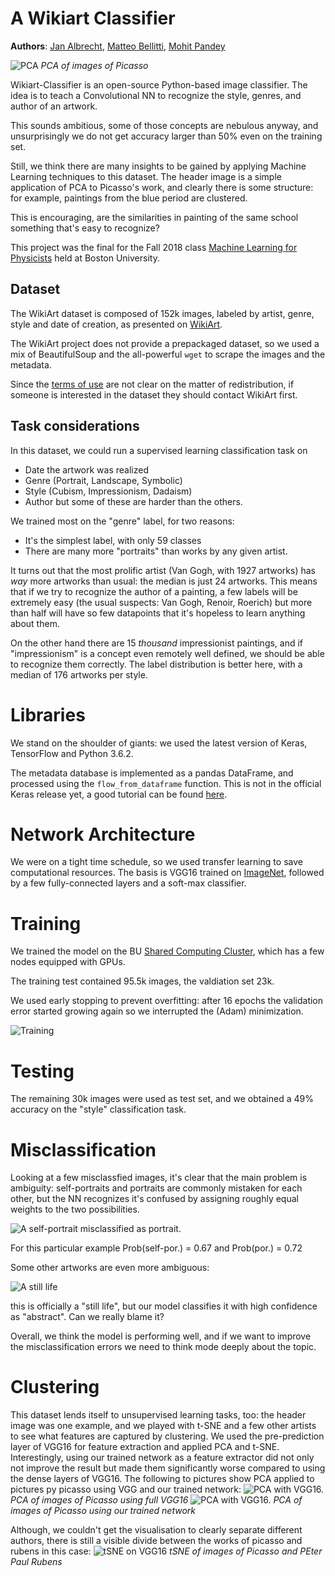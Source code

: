 # A Wikiart Classifier

**Authors**: [Jan Albrecht](https://github.com/janpfsr), [Matteo Bellitti](https://github.com/mbellitti/), [Mohit Pandey](https://github.com/mohitpandey92)

![PCA](https://github.com/mbellitti/wikiart-classifier/blob/master/data/visualisation/picasso_example120_PCA.png)
_PCA of images of Picasso_



Wikiart-Classifier is an open-source Python-based image classifier.
The idea is to teach a Convolutional NN to recognize the style, genres, and author of an artwork.

This sounds ambitious, some of those concepts are nebulous anyway, and unsurprisingly we do not get accuracy larger than 50% even on the training set.

Still, we think there are many insights to be gained by applying Machine
Learning techniques to this dataset. The header image is a simple application of
PCA to Picasso's work, and clearly there is some structure: for example,
paintings from the blue period are clustered.

This is encouraging, are the similarities in painting of the same school something that's easy to recognize?

This project was the final for the Fall 2018 class
[Machine Learning for Physicists](https://physics.bu.edu/~pankajm/PY895-ML.html)
held at Boston University.

## Dataset
The WikiArt dataset is composed of 152k images, labeled by artist, genre, style and
date of creation, as presented on [WikiArt](https://www.wikiart.org/).

The WikiArt project does not provide a prepackaged dataset, so we used a mix of BeautifulSoup and the all-powerful `wget` to scrape the images and the metadata.

Since the [terms of use](https://www.wikiart.org/en/terms-of-use) are not clear on the
matter of redistribution, if someone is interested in the dataset they should
contact WikiArt first.

## Task considerations
In this dataset, we could run a supervised learning classification task on
- Date the artwork was realized
- Genre (Portrait, Landscape, Symbolic)
- Style (Cubism, Impressionism, Dadaism)
- Author
but some of these are harder than the others.

We trained most on the "genre" label, for two reasons:
- It's the simplest label, with only 59 classes
- There are many more "portraits" than works by any given artist.

It turns out that the most prolific artist (Van Gogh, with 1927 artworks) has
*way* more artworks than usual: the median is just 24 artworks. This means that
if we try to recognize the author of a painting, a few labels will be extremely
easy (the usual suspects: Van Gogh, Renoir, Roerich) but
more than half will have so few datapoints that it's hopeless to learn anything about them.

On the other hand there are 15 *thousand* impressionist paintings, and if
"impressionism" is a concept even remotely well defined, we should be able to
recognize them correctly. The label distribution is better here, with a median
of 176 artworks per style.

# Libraries
We stand on the shoulder of giants: we used the latest version of
Keras, TensorFlow and Python 3.6.2.

The metadata database is implemented as a pandas DataFrame, and processed using the `flow_from_dataframe` function. This is not in the official Keras release yet, a good tutorial can be found [here](https://medium.com/@vijayabhaskar96/tutorial-on-keras-imagedatagenerator-with-flow-from-dataframe-8bd5776e45c1).

# Network Architecture
We were on a tight time schedule, so we used transfer learning to save
computational resources. The basis is VGG16 trained on
[ImageNet](http://www.image-net.org/), followed by a few fully-connected layers and a soft-max classifier.

# Training
We trained the model on the BU [Shared Computing
Cluster](https://www.bu.edu/tech/support/research/computing-resources/scc/),
which has a few nodes equipped with GPUs.

The training test contained 95.5k images, the valdiation set 23k.

We used early stopping to prevent overfitting: after 16 epochs the validation
error started growing again so we interrupted the (Adam) minimization.

![Training](https://github.com/mbellitti/wikiart-classifier/blob/master/src/training.png)

# Testing
The remaining 30k images were used as test set, and we obtained a 49% accuracy on the "style" classification task.

# Misclassification
Looking at a few misclassfied images, it's clear that the main problem is
ambiguity: self-portraits and portraits are commonly mistaken for each other,
but the NN recognizes it's confused by assigning roughly equal weights to the
two possibilities.

![A self-portrait misclassified as portrait.](https://github.com/mbellitti/wikiart-classifier/blob/master/data/portrait.png)

For this particular example Prob(self-por.) = 0.67 and Prob(por.) = 0.72

Some other artworks are even more ambiguous:

![A still life](https://github.com/mbellitti/wikiart-classifier/blob/master/data/still.png)

this is officially a "still life", but our model classifies it with high confidence as "abstract". Can we really blame it?

Overall, we think the model is performing well, and if we want to improve the misclassification errors we need to think mode deeply about the topic.

# Clustering
This dataset lends itself to unsupervised learning tasks, too: the header image
was one example, and we played with t-SNE and a few other artists to see what
features are captured by clustering.
We used the pre-prediction layer of VGG16 for feature extraction and applied PCA and t-SNE.
Interestingly, using our trained network as a feature extractor did not only not improve the result but made them significantly worse compared to using the dense layers of VGG16. The following to pictures show PCA applied to pictures py picasso using VGG and our trained network:
![PCA with VGG16.](https://github.com/mbellitti/wikiart-classifier/blob/master/data/visualisation/vgg_picasso_300_PCA.png)
_PCA of images of Picasso using full VGG16_
![PCA with VGG16.](https://github.com/mbellitti/wikiart-classifier/blob/master/data/visualisation/om_picasso_300_PCA.png)
_PCA of images of Picasso using our trained network_

Although, we couldn't get the visualisation to clearly separate different authors, there is still a visible divide between the works of picasso and rubens in this case:
![tSNE on VGG16](https://github.com/mbellitti/wikiart-classifier/blob/master/data/visualisation/vgg_picassorubens_300_ea30_tSNE.png)
_tSNE of images of Picasso and PEter Paul Rubens_
